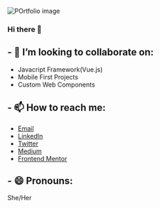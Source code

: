 ![POrtfolio image](https://user-images.githubusercontent.com/89060358/171656049-89853538-c156-4a64-836e-b92856a5f9b7.jpg)

### Hi there 👋

## - 👯 I’m looking to collaborate on:

- Javacript Framework(Vue.js)
- Mobile First Projects
- Custom Web Components

## - 📫 How to reach me:
- [Email](oluwatosinhephzibah@gmail.com)
- [LinkedIn](https://www.linkedin.com/in/oluwatosin-ogundeji-b2031b198/- )
- [Twitter](https://www.twitter.com/undaunted_pen)
- [Medium](https://medium.com/@oluwatosinhephzibah)
- [Frontend Mentor](https://www.frontendmentor.io/profile/Heph-zibah)

## - 😄 Pronouns:
She/Her




<!--
**Heph-zibah/Heph-zibah** is a ✨ _special_ ✨ repository because its `README.md` (this file) appears on your GitHub profile.

Here are some ideas to get you started:

- 🔭 I’m currently working on ...
- 🌱 I’m currently learning ...

- 🤔 I’m looking for help with ...
- 💬 Ask me about ...

- ⚡ Fun fact: ...
-->
